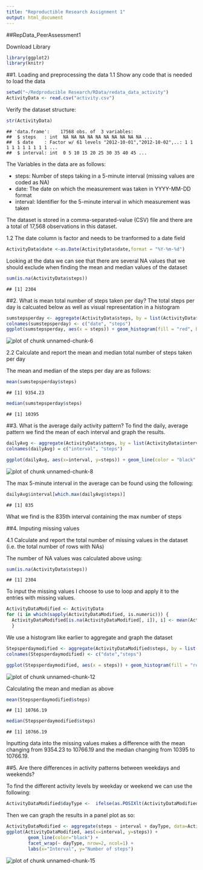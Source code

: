 ```yaml
---
title: "Reproductible Research Assignment 1"
output: html_document
---
```


##RepData_PeerAssessment1


Download Library


```r
library(ggplot2)
library(knitr)
```

##1. Loading and preprocessing the data
1.1 Show any code that is needed to load the data



```r
setwd("~/Redproducible Research/RData/redata_data_activity")
ActivityData <- read.csv("activity.csv")
```


Verify the dataset structure:


```r
str(ActivityData)
```

```
## 'data.frame':	17568 obs. of  3 variables:
##  $ steps   : int  NA NA NA NA NA NA NA NA NA NA ...
##  $ date    : Factor w/ 61 levels "2012-10-01","2012-10-02",..: 1 1 1 1 1 1 1 1 1 1 ...
##  $ interval: int  0 5 10 15 20 25 30 35 40 45 ...
```

The Variables in the data are as follows:
- steps: Number of steps taking in a 5-minute interval (missing values are coded as NA)
- date: The date on which the measurement was taken in YYYY-MM-DD format
- interval: Identifier for the 5-minute interval in which measurement was taken

The dataset is stored in a comma-separated-value (CSV) file and there are a total of 17,568 observations in this dataset.

1.2 The date column is factor and needs to be tranformed to a date field


```r
ActivityData$date <-as.Date(ActivityData$date,format = "%Y-%m-%d")
```

Looking at the data we can see that there are several NA values that we should exclude when finding the mean and median values of the dataset


```r
sum(is.na(ActivityData$steps))
```

```
## [1] 2304
```

##2. What is mean total number of steps taken per day?
The total steps per day is calcuated below as well as visual representation in a histogram


```r
sumstepsperday <- aggregate(ActivityData$steps, by = list(ActivityData$date), FUN = sum, na.rm = TRUE)
colnames(sumstepsperday) <- c("date", "steps")
ggplot(sumstepsperday, aes(x = steps)) + geom_histogram(fill = "red", bin = 1000) + labs(title = "Steps Taken Per Day", x = "Steps", y = "Frequency")
```

![plot of chunk unnamed-chunk-6](figure/unnamed-chunk-6-1.png) 

2.2 Calculate and report the mean and median total number of steps taken per day

The mean and median of the steps per day are as follows:


```r
mean(sumstepsperday$steps)
```

```
## [1] 9354.23
```

```r
median(sumstepsperday$steps)
```

```
## [1] 10395
```

##3. What is the average daily activity pattern?
To find the daily, average pattern we find the mean of each interval and graph the results.


```r
dailyAvg <- aggregate(ActivityData$steps, by = list(ActivityData$interval), FUN=mean, na.rm = TRUE)
colnames(dailyAvg) = c("interval", "steps")

ggplot(dailyAvg, aes(x=interval, y=steps)) + geom_line(color = "black", size = 1) + labs(title="Average Daily Pattern", x="Interval", y="Number of steps")
```

![plot of chunk unnamed-chunk-8](figure/unnamed-chunk-8-1.png) 

The max 5-minute interval in the average can be found using the following:


```r
dailyAvg$interval[which.max(dailyAvg$steps)]
```

```
## [1] 835
```

What we find is the 835th interval containing the max number of steps

##4. Imputing missing values

4.1 Calculate and report the total number of missing values in the dataset (i.e. the total number of rows with NAs)

The number of NA values was calculated above using:


```r
sum(is.na(ActivityData$steps))
```

```
## [1] 2304
```


To input the missing values I choose to use to loop and apply it to the entries with missing values. 


```r
ActivityDataModified <- ActivityData
for (i in which(sapply(ActivityDataModified, is.numeric))) {
  ActivityDataModified[is.na(ActivityDataModified[, i]), i] <- mean(ActivityDataModified[, i],  na.rm = TRUE)
  }
```


We use a histogram like earlier to aggregate and graph the dataset


```r
Stepsperdaymodified <- aggregate(ActivityDataModified$steps, by = list(ActivityDataModified$date), FUN=sum, na.rm=TRUE)
colnames(Stepsperdaymodified) <- c("date","steps")

ggplot(Stepsperdaymodified, aes(x = steps)) + geom_histogram(fill = "red", binwidth = 1000) + labs(title = "Steps Taken Per Day", x = "Steps", y = "Frequency")
```

![plot of chunk unnamed-chunk-12](figure/unnamed-chunk-12-1.png) 

Calculating the mean and median as above


```r
mean(Stepsperdaymodified$steps)
```

```
## [1] 10766.19
```

```r
median(Stepsperdaymodified$steps)
```

```
## [1] 10766.19
```

Inputting data into the missing values makes a difference with the mean changing from 9354.23 to 10766.19 and the median changing from 10395 to 10766.19.


##5. Are there differences in activity patterns between weekdays and weekends?

To find the different activity levels by weekday or weekend we can use the following:


```r
ActivityDataModified$dayType <-  ifelse(as.POSIXlt(ActivityDataModified$date)$wday %in% c(0,6), 'weekend', 'weekday')
```

Then we can graph the results in a panel plot as so:


```r
ActivityDataModified <- aggregate(steps ~ interval + dayType, data=ActivityDataModified, mean)
ggplot(ActivityDataModified, aes(x=interval, y=steps)) + 
        geom_line(color="black") + 
        facet_wrap(~ dayType, nrow=2, ncol=1) +
        labs(x="Interval", y="Number of steps")
```

![plot of chunk unnamed-chunk-15](figure/unnamed-chunk-15-1.png) 
